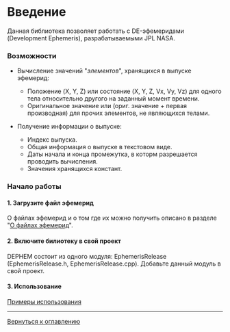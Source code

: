 # Введение
Данная библиотека позволяет работать с DE-эфемеридами (Development Ephemeris), разрабатываемыми JPL NASA.  

### Возможности
- Вычисление значений "_элементов_", хранящихся в выпуске эфемерид:
	- Положение (X, Y, Z) или состояние (X, Y, Z, Vx, Vy, Vz) для одного тела относительно другого на заданный момент времени.
	- Оригинальное значение или (ориг. значение + первая производная) для прочих элементов, не являющихся телами.  
	
- Получение информации о выпуске:
	- Индекс выпуска.
	- Общая информация о выпуске в текстовом виде.
	- Даты начала и конца промежутка, в которм разрешается проводить вычисления.
	- Значения хранящихся констант.

### Начало работы

#### 1. Загрузите файл эфемерид
О файлах эфемерид и о том где их можно получить описано в разделе "[О файлах эфемерид](about-epehemris-files.md)".  

#### 2. Включите билиотеку в свой проект
DEPHEM состоит из одного модуля: EphemerisRelease (EphemerisRelease.h, EphemerisRelease.cpp). Добавьте данный модуль в свой проект.

#### 3. Использование
[Примеры использования](usage-examples.md)

---
[Вернуться к оглавлению](index.md)